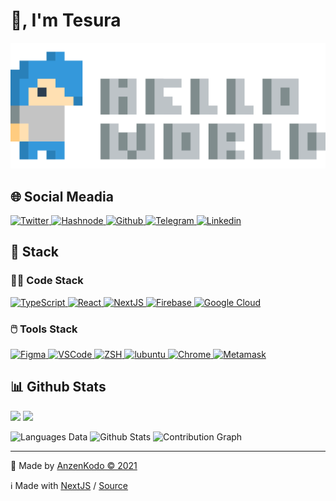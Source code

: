 # 👋, I'm **Tesura**

[
  ![Header](./Header.svg)
](https://anzenkodo.github.io/AnzenKodo)

## 🌐 Social Meadia
[
  ![Twitter](https://img.shields.io/badge/-MicroBlog-2C3E50?style=for-the-badge&logo=twitter&color=1da1f2&logoColor=fff)
](https://twitter.com/AnzenKodo)
[
  ![Hashnode](https://img.shields.io/badge/-Blog-2C3E50?style=for-the-badge&logo=hashnode&color=2962ff&logoColor=fff)
](https://anzenkodo.hashnode.dev)
[
  ![Github](https://img.shields.io/badge/-Projects-2C3E50?style=for-the-badge&logo=github&color=161b22&logoColor=fff)
](https://twitter.com/AnzenKodo)
[
  ![Telegram](https://img.shields.io/badge/-Chat-2C3E50?style=for-the-badge&logo=telegram&color=2ca5e0&logoColor=fff)
](https://t.me/AnzenKodo)
[
  ![Linkedin](https://img.shields.io/badge/-Resume-2C3E50?style=for-the-badge&logo=linkedin&color=0a66c2&logoColor=fff)
](https://linkedin.com/in/AnzenKodo)

## 🧰 Stack

### 👨‍💻 Code Stack

[
  ![TypeScript](https://img.shields.io/badge/-Language-2C3E50?style=for-the-badge&logo=typescript)
](https://typescriptlang.org)
[
  ![React](https://img.shields.io/badge/-Framework-2C3E50?style=for-the-badge&logo=react)
](https://reactjs.org)
[
  ![NextJS](https://img.shields.io/badge/-Static%20Site%20Generators-2C3E50?style=for-the-badge&logo=next.js)
](https://nextjs.org)
[
  ![Firebase](https://img.shields.io/badge/-BaaS-2C3E50?style=for-the-badge&logo=firebase "Backend as a Service")
](https://firebase.google.com)
[
  ![Google Cloud](https://img.shields.io/badge/-Cloud-2C3E50?style=for-the-badge&logo=google-cloud)
](https://cloud.google.com)

### 🖱️ Tools Stack

[
  ![Figma](https://img.shields.io/badge/-UX/UI-2C3E50?style=for-the-badge&logo=figma "User Experience / User Interface")
](https://figma.com)
[
  ![VSCode](https://img.shields.io/badge/-IDE-2C3E50?style=for-the-badge&logo=visual-studio-code&logoColor=1481ca "Visual Studio Code")
](https://code.visualstudio.com)
[
  ![ZSH](https://img.shields.io/badge/-Shell-2C3E50?style=for-the-badge&logo=gnu-bash&logoColor=white "Z Shell")
](https://ohmyz.sh)
[
  ![lubuntu](https://img.shields.io/badge/-OS-2C3E50?style=for-the-badge&logo=lubuntu&logoColor=0068c8)
](https://lubuntu.net)
[
  ![Chrome](https://img.shields.io/badge/-Browser-2C3E50?style=for-the-badge&logo=google-chrome)
](https://google.com/chrome)
[
  ![Metamask](https://img.shields.io/badge/-🦊%20%20Wallet-2C3E50?style=for-the-badge)
](https://metamask.io)

## 📊 Github Stats

<div>
<img src="https://github-readme-stats.vercel.app/api/top-langs/?username=AnzenKodo&bg_color=2C3E50&hide_border=true&text_color=ECF0F1&title_color=2980B9&langs_count=10" height="250px" />
<img src="https://github-readme-stats.vercel.app/api?username=AnzenKodo&show_icons=true&bg_color=2C3E50&hide_border=true&text_color=ECF0F1&title_color=2980B9&include_all_commits=true&count_private=true" height="250px"/>
</div>

![Languages Data](https://github-readme-stats.vercel.app/api/top-langs/?username=AnzenKodo&bg_color=2C3E50&hide_border=true&text_color=ECF0F1&title_color=2980B9&langs_count=10)
![Github Stats](https://github-readme-stats.vercel.app/api?username=AnzenKodo&show_icons=true&bg_color=2C3E50&hide_border=true&text_color=ECF0F1&title_color=2980B9&include_all_commits=true&count_private=true)
![Contribution Graph](https://activity-graph.herokuapp.com/graph?username=AnzenKodo&bg_color=2C3E50&color=ECF0F1&line=3498DB&point=E74C3C&area_color=34495E&hide_border=true&area=true)

---

🔨 Made by [AnzenKodo ©️ 2021](./LICENSE)

ℹ️ Made with [NextJS](https://nextjs.org) /
[Source](https://github.com/AnzenKodo/AnzenKodo)
